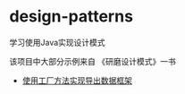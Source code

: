 # design-patterns
学习使用Java实现设计模式

该项目中大部分示例来自 《研磨设计模式》一书

- [使用工厂方法实现导出数据框架](https://github.com/iversonx/design-patterns/tree/master/factory-method)
